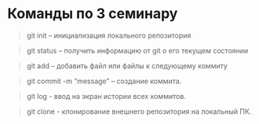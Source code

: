 # Команды по 3 семинару

> git init – инициализация локального репозитория

> git status – получить информацию от git о его текущем состоянии

> git add – добавить файл или файлы к следующему коммиту

> git commit -m “message” – создание коммита.

> git log - ввод на экран истории всех коммитов.

> git clone - клонирование внешнего репозитория на локальный ПК.